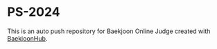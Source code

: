 # PS-2024
This is an auto push repository for Baekjoon Online Judge created with [BaekjoonHub](https://github.com/BaekjoonHub/BaekjoonHub).
